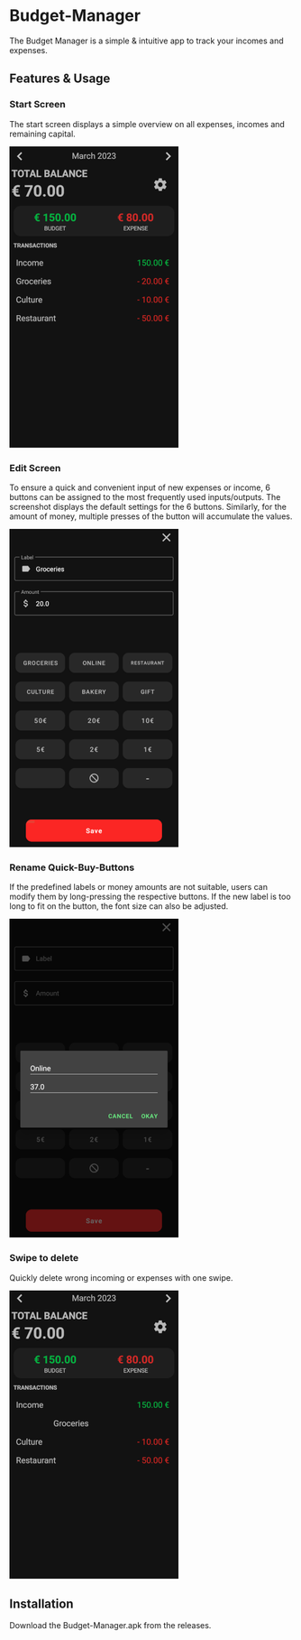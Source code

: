 # Budget-Manager
The Budget Manager is a simple & intuitive app to track your incomes and expenses. 

## Features & Usage
### Start Screen
The start screen displays a simple overview on all expenses, incomes and remaining capital.

![MainScreen](images/MainScreen.png)

### Edit Screen
To ensure a quick and convenient input of new expenses or income, 6 buttons can be assigned to the most frequently 
used inputs/outputs. The screenshot displays the default settings for the 6 buttons. Similarly, for the amount of money, 
multiple presses of the button will accumulate the values.

![EditScreen](images/EditScreen.png)

### Rename Quick-Buy-Buttons 
If the predefined labels or money amounts are not suitable, users can modify them by long-pressing the respective 
buttons. If the new label is too long to fit on the button, the font size can also be adjusted.

![RenameButton](images/RenameButtons.png)

### Swipe to delete 
Quickly delete wrong incoming or expenses with one swipe.

![SwipeToDelete](images/SwipeToDelete.png)


## Installation
Download the Budget-Manager.apk from the releases.